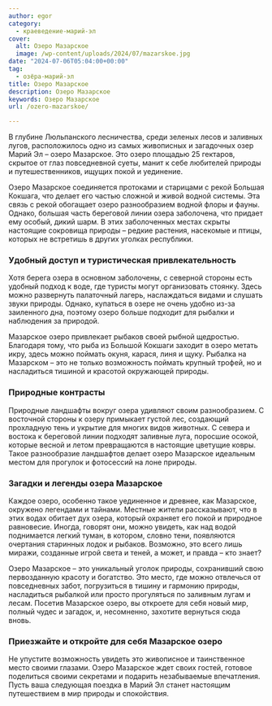 ```yaml
---
author: egor
category:
  - краеведение-марий-эл
cover:
  alt: Озеро Мазарское
  image: /wp-content/uploads/2024/07/mazarskoe.jpg
date: "2024-07-06T05:04:00+00:00"
tag:
  - озёра-марий-эл
title: Озеро Мазарское
description: Озеро Мазарское
keywords: Озеро Мазарское
url: /ozero-mazarskoe/

---
```

В глубине Люльпанского лесничества, среди зеленых лесов и заливных лугов, расположилось одно из самых живописных и загадочных озер Марий Эл – озеро Мазарское. Это озеро площадью 25 гектаров, скрытое от глаз повседневной суеты, манит к себе любителей природы и путешественников, ищущих покой и уединение.

Озеро Мазарское соединяется протоками и старицами с рекой Большая Кокшага, что делает его частью сложной и живой водной системы. Эта связь с рекой обогащает озеро разнообразием водной флоры и фауны. Однако, большая часть береговой линии озера заболочена, что придает ему особый, дикий шарм. В этих заболоченных местах скрыты настоящие сокровища природы – редкие растения, насекомые и птицы, которых не встретишь в других уголках республики.

### Удобный доступ и туристическая привлекательность

Хотя берега озера в основном заболочены, с северной стороны есть удобный подход к воде, где туристы могут организовать стоянку. Здесь можно развернуть палаточный лагерь, наслаждаться видами и слушать звуки природы. Однако, купаться в озере не очень удобно из-за заиленного дна, поэтому озеро больше подходит для рыбалки и наблюдения за природой.

Мазарское озеро привлекает рыбаков своей рыбной щедростью. Благодаря тому, что рыба из Большой Кокшаги заходит в озеро метать икру, здесь можно поймать окуня, карася, линя и щуку. Рыбалка на Мазарском – это не только возможность поймать крупный трофей, но и насладиться тишиной и красотой окружающей природы.

### Природные контрасты

Природные ландшафты вокруг озера удивляют своим разнообразием. С восточной стороны к озеру примыкает густой лес, создающий прохладную тень и укрытие для многих видов животных. С севера и востока к береговой линии подходят заливные луга, поросшие осокой, которые весной и летом превращаются в настоящие цветущие ковры. Такое разнообразие ландшафтов делает озеро Мазарское идеальным местом для прогулок и фотосессий на лоне природы.

### Загадки и легенды озера Мазарское

Каждое озеро, особенно такое уединенное и древнее, как Мазарское, окружено легендами и тайнами. Местные жители рассказывают, что в этих водах обитает дух озера, который охраняет его покой и природное равновесие. Иногда, говорят они, можно увидеть, как над водой поднимается легкий туман, в котором, словно тени, появляются очертания старинных лодок и рыбаков. Возможно, это всего лишь миражи, созданные игрой света и теней, а может, и правда – кто знает?

Озеро Мазарское – это уникальный уголок природы, сохранивший свою первозданную красоту и богатство. Это место, где можно отвлечься от повседневных забот, погрузиться в тишину и гармонию природы, насладиться рыбалкой или просто прогуляться по заливным лугам и лесам. Посетив Мазарское озеро, вы откроете для себя новый мир, полный чудес и загадок, и, несомненно, захотите вернуться сюда вновь.

### Приезжайте и откройте для себя Мазарское озеро

Не упустите возможность увидеть это живописное и таинственное место своими глазами. Озеро Мазарское ждет своих гостей, готовое поделиться своими секретами и подарить незабываемые впечатления. Пусть ваша следующая поездка в Марий Эл станет настоящим путешествием в мир природы и спокойствия.
